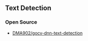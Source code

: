 ## Text Detection


### Open Source
- [DMA902/gocv-dnn-text-detection](https://github.com/DMA902/gocv-dnn-text-detection)


